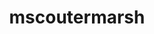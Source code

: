 ---
title: mscoutermarsh
github: https://github.com/mscoutermarsh
mode: dark
transition: 3s
archetype:
- Github Actions
---